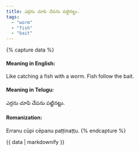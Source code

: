 ```yaml
---
title: ఎర్రను చూపి చేపను పట్టినట్టు.
tags:
  - "worm"
  - "fish"
  - "bait"
---
```


{% capture data %}
#### Meaning in English:
Like catching a fish with a worm.
Fish follow the bait.

#### Meaning in Telugu:
ఎర్రను చూపి చేపను పట్టినట్టు.

#### Romanization:
Erranu cūpi cēpanu paṭṭinaṭṭu.
{% endcapture %}

{{ data | markdownify }}

